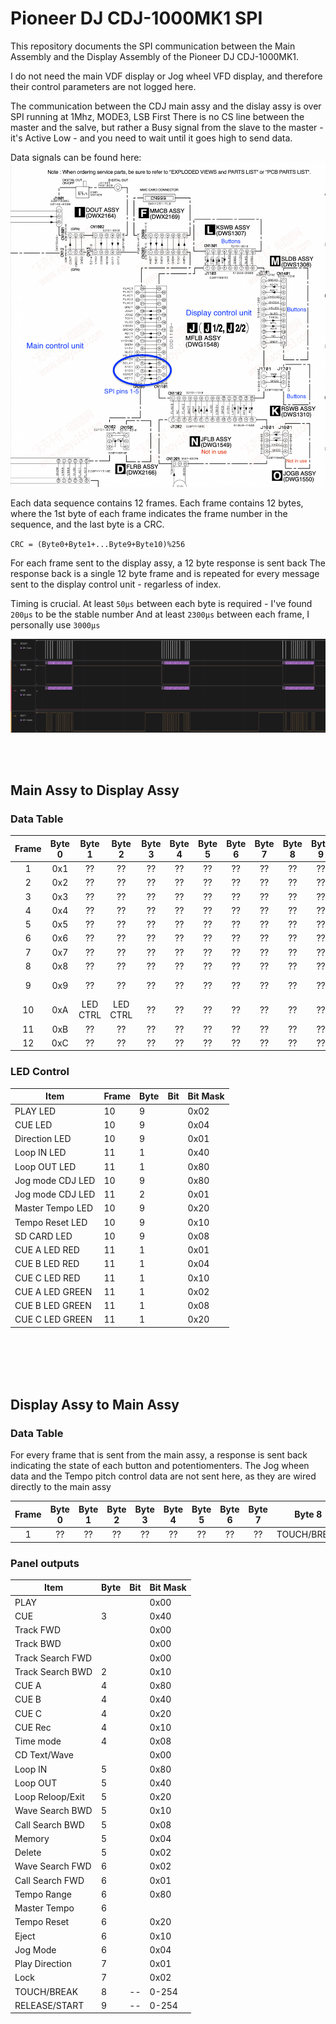 
# Pioneer DJ CDJ-1000MK1 SPI

This repository documents the SPI communication between the Main Assembly and the Display Assembly of the Pioneer DJ CDJ-1000MK1.

I do not need the main VDF display or Jog wheel VFD display, and therefore their control parameters are not logged here.

The communication between the CDJ main assy and the dislay assy is over SPI running at 1Mhz, MODE3, LSB First
There is no CS line between the master and the salve, but rather a Busy signal from the slave to the master - it's Active Low - and you need to wait until it goes high to send data.

Data signals can be found here:
![spi signals](/resources/cdj_1000_component_map-spi_pins.png)

Each data sequence contains 12 frames.
Each frame contains 12 bytes, where the 1st byte of each frame indicates the frame number in the sequence, and the last byte is a CRC. 

``CRC = (Byte0+Byte1+...Byte9+Byte10)%256``


For each frame sent to the display assy, a 12 byte response is sent back
The response back is a single 12 byte frame and is repeated for every message sent to the display control unit - regarless of index.

Timing is crucial. At least ``50μs`` between each byte is required - I've found ``200μs`` to be the stable number
And at least ``2300μs`` between each frame, I personally use ``3000μs``

![spi la](/resources/cdj1000_mk1_logic_analyzer.png)

</br>
</br>

## Main Assy to Display Assy

### Data Table
| Frame | Byte 0 | Byte 1 | Byte 2 | Byte 3 | Byte 4 | Byte 5 | Byte 6 | Byte 7 | Byte 8 | Byte 9 | Byte 10 | Byte 11 |
| :---: | :---: | :---: | :---: | :---: | :---: | :---: | :---: | :---: | :---: | :---: | :---: | :---: |
| 1 |  0x1 | ?? | ?? | ?? | ?? | ?? | ?? | ?? | ?? | ?? | ?? | CRC |
| 2 |  0x2| ?? | ?? | ?? | ?? | ?? | ?? | ?? | ?? | ?? | ?? | CRC |
| 3 |  0x3| ?? | ?? | ?? | ?? | ?? | ?? | ?? | ?? | ?? | ?? | CRC |
| 4 |  0x4| ?? | ?? | ?? | ?? | ?? | ?? | ?? | ?? | ?? | ?? | CRC |
| 5 |  0x5| ?? | ?? | ?? | ?? | ?? | ?? | ?? | ?? | ?? | ?? | CRC |
| 6 |  0x6| ?? | ?? | ?? | ?? | ?? | ?? | ?? | ?? | ?? | ?? | CRC |
| 7 |  0x7| ?? | ?? | ?? | ?? | ?? | ?? | ?? | ?? | ?? | ?? | CRC |
| 8 |  0x8| ?? | ?? | ?? | ?? | ?? | ?? | ?? | ?? | ?? | ?? | CRC |
| 9 |  0x9| ?? | ?? | ?? | ?? | ?? | ?? | ?? | ?? | ?? | LED CTRL |CRC |
| 10 |  0xA| LED CTRL | LED CTRL | ?? | ?? | ?? | ?? | ?? | ?? | ?? | ?? | CRC |
| 11 |  0xB| ?? | ?? | ?? | ?? | ?? | ?? | ?? | ?? | ?? | ?? | CRC |
| 12 |  0xC| ?? | ?? | ?? | ?? | ?? | ?? | ?? | ?? | ?? | ?? | CRC |





### LED Control
| Item | Frame |  Byte| Bit | Bit Mask |
|---|---|---|---|---|
| PLAY LED| 10 | 9 |  | 0x02 | 
| CUE  LED| 10 | 9  |  | 0x04 | 
| Direction  LED| 10| 9 |  | 0x01 | 
| Loop IN  LED| 11 | 1 |  | 0x40 | 
| Loop OUT LED | 11 | 1 |  | 0x80 | 
| Jog mode CDJ LED | 10 | 9 |  | 0x80 |
| Jog mode CDJ LED | 11 | 2 |  | 0x01 | 
| Master Tempo LED | 10 | 9 |  | 0x20 | 
| Tempo Reset LED  | 10 | 9 |  | 0x10 | 
| SD CARD LED  | 10 | 9  |  | 0x08 | 
| CUE A LED RED | 11 | 1 |  | 0x01 | 
| CUE B LED RED | 11 | 1 |  | 0x04 | 
| CUE C LED RED | 11 | 1 |  | 0x10 | 
| CUE A LED GREEN | 11 | 1 |  | 0x02 | 
| CUE B LED GREEN | 11 | 1 |  | 0x08 | 
| CUE C LED GREEN | 11 | 1 |  | 0x20 |

</br>
</br>
</br>
</br>


## Display Assy to Main Assy

### Data Table
For every frame that is sent from the main assy, a response is sent back indicating the state of each button and potentiomenters.
The Jog wheen data and the Tempo pitch control data are not sent here, as they are wired directly to the main assy

| Frame | Byte 0 | Byte 1 | Byte 2 | Byte 3 | Byte 4 | Byte 5 | Byte 6 | Byte 7 | Byte 8 | Byte 9 | Byte 10 | Byte 11 |
| :---: | :---: | :---: | :---: | :---: | :---: | :---: | :---: | :---: | :---: | :---: | :---: | :---: |
| 1 | ??| ?? | ?? | ?? | ?? | ?? | ?? | ?? | TOUCH/BREAK | RELEAE/START | ?? | CRC |


### Panel outputs

| Item |  Byte| Bit | Bit Mask |
|---|---|---|---|
| PLAY  |  |  | 0x00 | 
| CUE  | 3 |  | 0x40 | 
| Track  FWD  |  |  | 0x00 | 
| Track  BWD  |  |  | 0x00 | 
| Track Search FWD  |  |  | 0x00 | 
| Track Search BWD  | 2 |  | 0x10 | 
| CUE A  | 4 |  | 0x80 | 
| CUE B  | 4 |  | 0x40 | 
| CUE C  | 4 |  | 0x20 | 
| CUE Rec  | 4 |  | 0x10 | 
| Time mode  | 4 |  | 0x08 | 
| CD Text/Wave |  |  | 0x00 | 
| Loop IN  | 5 |  | 0x80 | 
| Loop OUT  | 5 |  | 0x40 |
| Loop Reloop/Exit | 5 |  | 0x20 | 
| Wave Search BWD | 5 |  | 0x10 | 
| Call Search BWD | 5 |  | 0x08 |
| Memory | 5 |  | 0x04 | 
| Delete | 5 |  | 0x02 | 
| Wave Search FWD | 6 |  | 0x02 | 
| Call Search FWD | 6 |  | 0x01 | 
| Tempo Range  | 6 |  | 0x80 | 
| Master Tempo | 6 |  |  | 0x40 | 
| Tempo Reset | 6 |  | 0x20 | 
| Eject  | 6 |  | 0x10 | 
| Jog Mode  | 6 |  | 0x04 |  
| Play Direction  | 7 |  | 0x01 |
| Lock | 7 |  | 0x02 |  
| TOUCH/BREAK  | 8 | -- | 0-254 | 
| RELEASE/START  | 9 | -- | 0-254 | 




